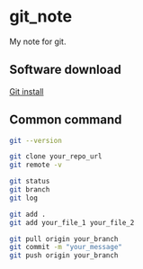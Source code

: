 # git_note
My note for git.

## Software download
[Git install](https://git-scm.com/install/windows)
## Common command
```bash
git --version

git clone your_repo_url
git remote -v

git status
git branch
git log

git add .
git add your_file_1 your_file_2

git pull origin your_branch
git commit -m "your_message"
git push origin your_branch
```